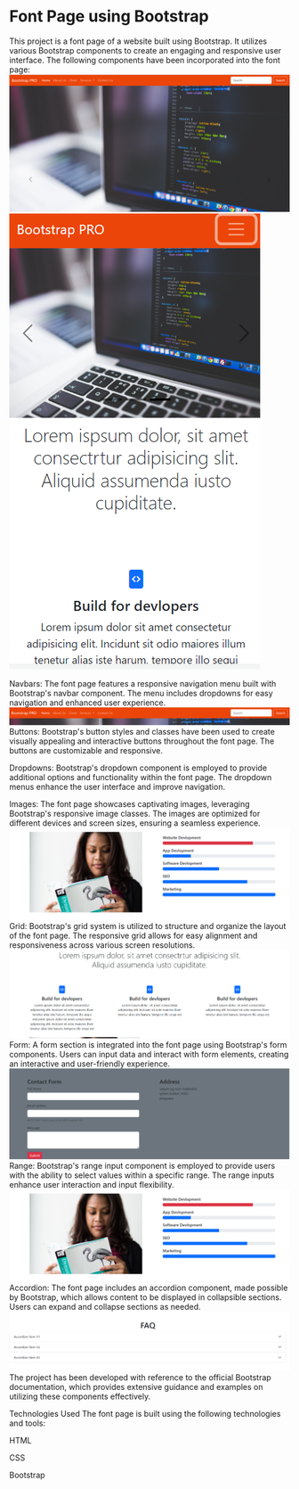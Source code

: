 # Font Page using Bootstrap

This project is a font page of a website built using Bootstrap. It utilizes various Bootstrap components to create an engaging and responsive user interface. The following components have been incorporated into the font page:
<img src="fullscreenss.png" alt="Alt Text">
<img src="responsivess.png" alt="Alt Text">

Navbars: The font page features a responsive navigation menu built with Bootstrap's navbar component. The menu includes dropdowns for easy navigation and enhanced user experience.
<img src="navbarscrrenshot.png" alt="Alt Text">
Buttons: Bootstrap's button styles and classes have been used to create visually appealing and interactive buttons throughout the font page. The buttons are customizable and responsive.

Dropdowns: Bootstrap's dropdown component is employed to provide additional options and functionality within the font page. The dropdown menus enhance the user interface and improve navigation.

Images: The font page showcases captivating images, leveraging Bootstrap's responsive image classes. The images are optimized for different devices and screen sizes, ensuring a seamless experience.
<img src="rangess.png" alt="Alt Text">
Grid: Bootstrap's grid system is utilized to structure and organize the layout of the font page. The responsive grid allows for easy alignment and responsiveness across various screen resolutions.
<img src="gridss.png" alt="Alt Text">
Form: A form section is integrated into the font page using Bootstrap's form components. Users can input data and interact with form elements, creating an interactive and user-friendly experience.
<img src="formss.png" alt="Alt Text">
Range: Bootstrap's range input component is employed to provide users with the ability to select values within a specific range. The range inputs enhance user interaction and input flexibility.
<img src="rangess.png" alt="Alt Text">
Accordion: The font page includes an accordion component, made possible by Bootstrap, which allows content to be displayed in collapsible sections. Users can expand and collapse sections as needed.
<img src="accordion.png" alt="accordion">
The project has been developed with reference to the official Bootstrap documentation, which provides extensive guidance and examples on utilizing these components effectively.

Technologies Used
The font page is built using the following technologies and tools:

HTML

CSS

Bootstrap
